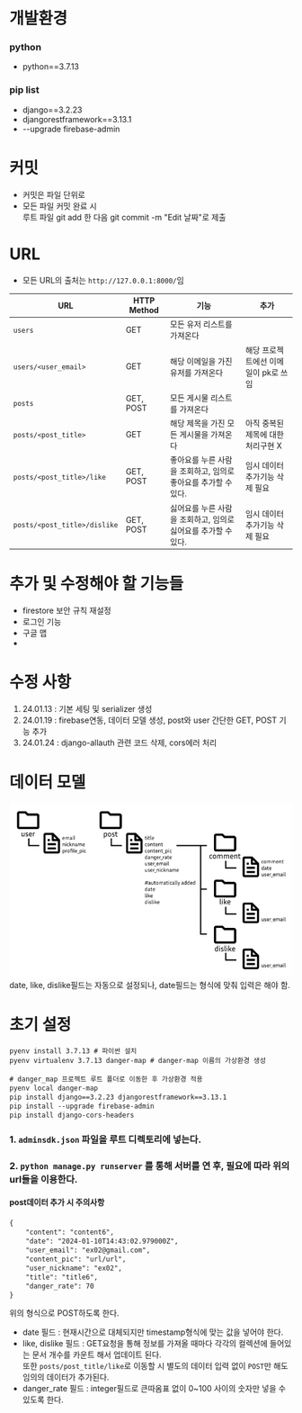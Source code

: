 # 개발환경
### python
- python==3.7.13
### pip list
- django==3.2.23
- djangorestframework==3.13.1
- --upgrade firebase-admin

# 커밋
- 커밋은 파일 단위로
- 모든 파일 커밋 완료 시\
루트 파일 git add 한 다음 git commit -m "Edit 날짜"로 제출

# URL
- 모든 URL의 출처는 `http://127.0.0.1:8000/`임

|URL|HTTP Method|기능|추가|
|---|-----------|----|----|
|`users`|GET|모든 유저 리스트를 가져온다|
|`users/<user_email>`|GET|해당 이메일을 가진 유저를 가져온다|해당 프로젝트에선 이메일이 pk로 쓰임|
|`posts`|GET, POST|모든 게시물 리스트를 가져온다|
|`posts/<post_title>`|GET|해당 제목을 가진 모든 게시물을 가져온다|아직 중복된 제목에 대한 처리구현 X
|`posts/<post_title>/like`|GET, POST|좋아요를 누른 사람을 조회하고, 임의로 좋아요를 추가할 수 있다.|임시 데이터 추가기능 삭제 필요
|`posts/<post_title>/dislike`|GET, POST|싫어요를 누른 사람을 조회하고, 임의로 싫어요를 추가할 수 있다.|임시 데이터 추가기능 삭제 필요

# 추가 및 수정해야 할 기능들
- firestore 보안 규칙 재설정
- 로그인 기능
- 구글 맵
- 
# 수정 사항
1. 24.01.13 : 기본 세팅 및 serializer 생성
2. 24.01.19 : firebase연동, 데이터 모델 생성, post와 user 간단한 GET, POST 기능 추가
3. 24.01.24 : django-allauth 관련 코드 삭제, cors에러 처리

# 데이터 모델
![Alt text](image.png)
date, like, dislike필드는 자동으로 설정되나, date필드는 형식에 맞춰 입력은 해야 함.
# 초기 설정
```shell
pyenv install 3.7.13 # 파이썬 설치
pyenv virtualenv 3.7.13 danger-map # danger-map 이름의 가상환경 생성

# danger_map 프로젝트 루트 폴더로 이동한 후 가상환경 적용
pyenv local danger-map
pip install django==3.2.23 djangorestframework==3.13.1
pip install --upgrade firebase-admin
pip install django-cors-headers
```
### 1. `adminsdk.json` 파일을 루트 디렉토리에 넣는다.
### 2. `python manage.py runserver` 를 통해 서버를 연 후, 필요에 따라 위의 url들을 이용한다.

#### post데이터 추가 시 주의사항
    {
        "content": "content6",
        "date": "2024-01-10T14:43:02.979000Z",
        "user_email": "ex02@gmail.com",
        "content_pic": "url/url",
        "user_nickname": "ex02",
        "title": "title6",
        "danger_rate": 70
    }
위의 형식으로 POST하도록 한다.
- date 필드 : 현재시간으로 대체되지만 timestamp형식에 맞는 값을 넣어야 한다.
- like, dislike 필드 : GET요청을 통해 정보를 가져올 때마다 각각의 컬렉션에 들어있는 문서 개수를 카운트 해서 업데이트 된다.\
또한 `posts/post_title/like`로 이동할 시 별도의 데이터 입력 없이 `POST`만 해도 임의의 데이터가 추가된다.
- danger_rate 필드 : integer필드로 큰따옴표 없이 0~100 사이의 숫자만 넣을 수 있도록 한다.